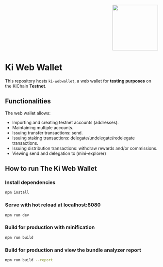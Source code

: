 <p align="right">
    <img width=150px src="https://wallet-testnet.blockchain.ki/static/img/icons/ki-chain.png" />
</p>

# Ki Web Wallet
This repository hosts `ki-webwallet`, a web wallet for **testing purposes** on the KiChain **Testnet**.


## Functionalities
The web wallet allows:
- Importing and creating testnet accounts (addresses).
- Maintaining multiple accounts.
- Issuing transfer transactions: send.
- Issuing staking transactions: delegate/undelegate/redelegate transactions.
- Issuing distribution transactions: withdraw rewards and/or commissions.
- Viewing send and delegation tx (mini-explorer)

## How to run The  Ki Web Wallet

### Install dependencies
``` bash
npm install
```
### Serve with hot reload at localhost:8080
```bash
npm run dev
```
### Build for production with minification
```bash
npm run build
```
### Build for production and view the bundle analyzer report
```bash
npm run build --report
```

